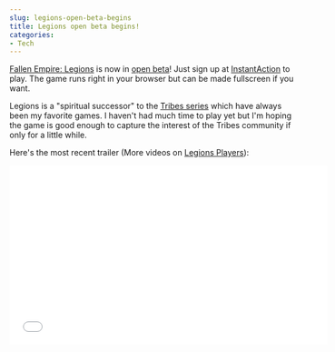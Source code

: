 ```yaml
---
slug: legions-open-beta-begins
title: Legions open beta begins!
categories:
- Tech
---
```


[Fallen Empire: Legions](http://en.wikipedia.org/wiki/Fallen_Empire:_Legions) is now in [open beta](http://www.gamespot.com/pages/news/show_blog_entry.php?topic_id=26285381&om_act=convert&om_clk=gsupdates&tag=updates;title;1)! Just sign up at [InstantAction](http://www.instantaction.com/) to play. The game runs right in your browser but can be made fullscreen if you want.

Legions is a "spiritual successor" to the [Tribes series](http://en.wikipedia.org/wiki/Tribes_(video_game)) which have always been my favorite games. I haven't had much time to play yet but I'm hoping the game is good enough to capture the interest of the Tribes community if only for a little while.

Here's the most recent trailer (More videos on [Legions Players](http://www.legionsplayers.com/videos/)):

<iframe width="560" height="315" src="//www.youtube.com/embed/eVsemgxoHxA" frameborder="0" allowfullscreen></iframe>

